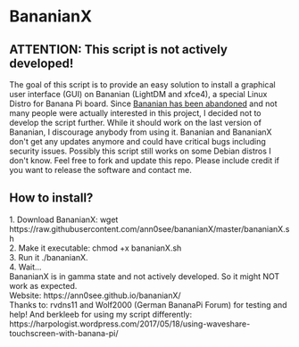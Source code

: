 # BananianX
## ATTENTION: This script is not actively developed!
The goal of this script is to provide an easy solution to install a graphical user interface (GUI) on Bananian (LightDM and xfce4), a special Linux Distro for Banana Pi board. Since [Bananian has been abandoned](https://www.bananian.org/news#the_end_-_2017-04-02) and not many people were actually interested in this project, I decided not to develop the script further. While it should work on the last version of Bananian, I discourage anybody from using it. Bananian and BananianX don't get any updates anymore and could have critical bugs including security issues.
Possibly this script still works on some Debian distros I don't know. Feel free to fork and update this repo. Please include credit if you want to release the software and contact me.

<h2>How to install?</h2>
1. Download BananianX: wget https://raw.githubusercontent.com/ann0see/bananianX/master/bananianX.sh<br>
2. Make it executable: chmod +x bananianX.sh<br>
3. Run it ./bananianX.<br>
4. Wait...
<br>
BananianX is in gamma state and not actively developed. So it might NOT work as expected.<br>
Website: https://ann0see.github.io/bananianX/
<br>
Thanks to: rvdns11 and Wolf2000 (German BananaPi Forum) for testing and help!
And berkleeb for using my script differently: https://harpologist.wordpress.com/2017/05/18/using-waveshare-touchscreen-with-banana-pi/ 
